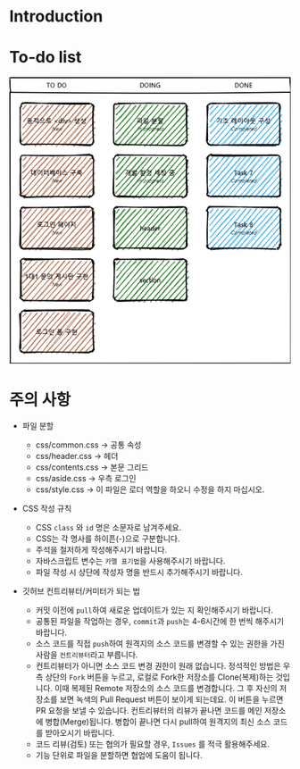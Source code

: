 # Introduction

# To-do list

![IMG](./docs/images/to-do-list.png)


# 주의 사항

- 파일 분할
    - css/common.css    -> 공통 속성
    - css/header.css    -> 헤더
    - css/contents.css  -> 본문 그리드
    - css/aside.css     -> 우측 로그인 
    - css/style.css     -> 이 파일은 로더 역할을 하오니 수정을 하지 마십시오.

- CSS 작성 규칙
    - CSS ```class``` 와 ```id``` 명은 소문자로 남겨주세요. 
    - CSS는 각 명사를 하이픈(-)으로 구분합니다.
    - 주석을 철저하게 작성해주시기 바랍니다.
    - 자바스크립트 변수는 ```카멜 표기법```을 사용해주시기 바랍니다.
    - 파일 작성 시 상단에 작성자 명을 반드시 추가해주시기 바랍니다.

- 깃허브 컨트리뷰터/커미터가 되는 법
    - 커밋 이전에 ```pull```하여 새로운 업데이트가 있는 지 확인해주시기 바랍니다.
    - 공통된 파일을 작업하는 경우, ```commit```과 ```push```는 4-6시간에 한 번씩 해주시기 바랍니다.
    - 소스 코드를 직접 ```push```하여 원격지의 소스 코드를 변경할 수 있는 권한을 가진 사람을 ```컨트리뷰터```라고 부릅니다.
    - 컨트리뷰터가 아니면 소스 코드 변경 권한이 원래 없습니다. 정석적인 방법은 우측 상단의 ```Fork``` 버튼을 누르고, 로컬로  Fork한 저장소를 Clone(복제)하는 것입니다. 이때 복제된 Remote 저장소의 소스 코드를 변경합니다. 그 후 자신의 저장소를 보면 녹색의 Pull Request 버튼이 보이게 되는데요. 이 버튼을 누르면 PR 요청을 보낼 수 있습니다. 컨트리뷰터의 리뷰가 끝나면 코드를 메인 저장소에 병합(Merge)됩니다. 병합이 끝나면 다시 pull하여 원격지의 최신 소스 코드를 받아오시기 바랍니다.
    - 코드 리뷰(검토) 또는 협의가 필요할 경우, ```Issues``` 를 적극 활용해주세요.
    - 기능 단위로 파일을 분할하면 협업에 도움이 됩니다. 
